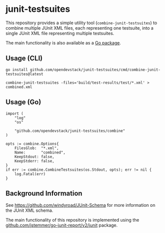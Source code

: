 
# junit-testsuites

This repository provides a simple utility tool (`combine-junit-testsuites`) to combine multiple JUnit XML files, each representing one testsuite, into a single JUnit XML file representing multiple testsuites.

The main functionality is also available as a [Go package](https://pkg.go.dev/github.com/opendevstack/junit-testsuites/combine).

## Usage (CLI)

```
go install github.com/opendevstack/junit-testsuites/cmd/combine-junit-testsuites@latest

combine-junit-testsuites -files='build/test-results/test/*.xml' > combined.xml
```

## Usage (Go)

```
import (
    "log"
    "os"

    "github.com/opendevstack/junit-testsuites/combine"
)

opts := combine.Options{
    FilesGlob:  "*.xml",
    Name:       "combined",
    KeepStdout: false,
    KeepStderr: false,
}
if err := combine.CombineTestsuites(os.Stdout, opts); err != nil {
    log.Fatal(err)
}
```

## Background Information

See https://github.com/windyroad/JUnit-Schema for more information on the JUnit XML schema.

The main functionality of this repository is implemented using the [github.com/jstemmer/go-junit-report/v2/junit](https://pkg.go.dev/github.com/jstemmer/go-junit-report/v2/junit) package.
